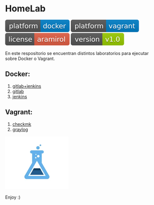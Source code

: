 # HomeLab

![Build](.badges/platform-docker-blue.svg)
![Build](.badges/platform-vagrant-blue.svg)
![Build](.badges/license-aramirol-red.svg)
![Build](.badges/version-v1.0-green.svg)

En este respositorio se encuentran distintos laboratorios para ejecutar sobre Docker o Vagrant.

## Docker:
 1. [gitlab+jenkins](gitlab+jenkins)
 2. [gitlab](gitlab)
 3. [jenkins](jenkins)

## Vagrant:
 1. [checkmk](checkmk)
 2. [graylog](graylog)

<img src="imagenes/homelab_logo.png" />

Enjoy :)
